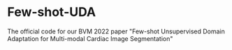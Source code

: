 # Few-shot-UDA
 The official code for our BVM 2022 paper "Few-shot Unsupervised Domain Adaptation for Multi-modal Cardiac Image Segmentation"
